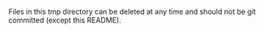 Files in this tmp directory can be deleted at any time and should not be git committed (except this README).
